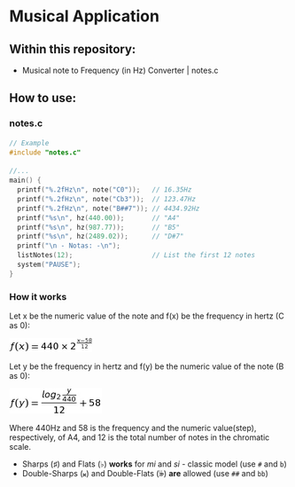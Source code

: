 # Musical Application
## Within this repository:
* Musical note to Frequency (in Hz) Converter | notes.c

## How to use:
### notes.c
```c
// Example
#include "notes.c"

//...
main() {
  printf("%.2fHz\n", note("C0"));   // 16.35Hz
  printf("%.2fHz\n", note("Cb3"));  // 123.47Hz
  printf("%.2fHz\n", note("B##7")); // 4434.92Hz
  printf("%s\n", hz(440.00));       // "A4"
  printf("%s\n", hz(987.77));       // "B5"
  printf("%s\n", hz(2489.02));      // "D#7"
  printf("\n - Notas: -\n");
  listNotes(12);                    // List the first 12 notes
  system("PAUSE");
}
```

### How it works
Let x be the numeric value of the note and f(x) be the frequency in hertz (C as 0):

![To Hz](fx.jpg)

Let y be the frequency in hertz and f(y) be the numeric value of the note (B as 0):

![From Hz](fy.jpg)

Where 440Hz and 58 is the frequency and the numeric value(step), respectively, of A4, and 12 is the total number of notes in the chromatic scale.
 * Sharps (♯) and Flats (♭) **works** for *mi* and *si* - classic model (use ```#``` and ```b```)
 * Double-Sharps (𝄪) and Double-Flats (𝄫) **are** allowed (use ```##``` and ```bb```)
